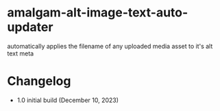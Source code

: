 # amalgam-alt-image-text-auto-updater
automatically applies the filename of any uploaded media asset to it's alt text meta

# Changelog
- 1.0 initial build (December 10, 2023)
